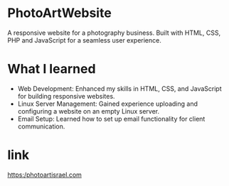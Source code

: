 # PhotoArtWebsite
A responsive website for a photography business. Built with HTML, CSS, PHP and JavaScript for a seamless user experience.

# What I learned

* Web Development:  Enhanced my skills in HTML, CSS, and JavaScript for building responsive websites.
* Linux Server Management: Gained experience uploading and configuring a website on an empty Linux server.
* Email Setup: Learned how to set up email functionality for client communication.

# link

[https:/photoartisrael.com](https://photoartisrael.com/he/)
